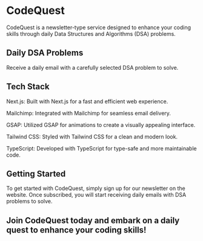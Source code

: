# CodeQuest

CodeQuest is a newsletter-type service designed to enhance your coding skills through daily Data Structures and Algorithms (DSA) problems. 

## Daily DSA Problems

Receive a daily email with a carefully selected DSA problem to solve.

## Tech Stack

Next.js: Built with Next.js for a fast and efficient web experience.

Mailchimp: Integrated with Mailchimp for seamless email delivery.

GSAP: Utilized GSAP for animations to create a visually appealing interface.

Tailwind CSS: Styled with Tailwind CSS for a clean and modern look.

TypeScript: Developed with TypeScript for type-safe and more maintainable code.


## Getting Started

To get started with CodeQuest, simply sign up for our newsletter on the website. Once subscribed, you will start receiving daily emails with DSA problems to solve.

## Join CodeQuest today and embark on a daily quest to enhance your coding skills!